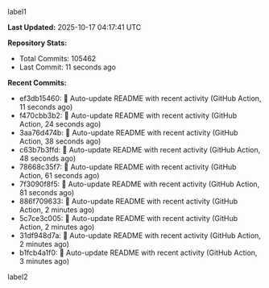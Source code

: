 
label1 
<!-- ACTIVITY_START -->
**Last Updated:** 2025-10-17 04:17:41 UTC

**Repository Stats:**
- Total Commits: 105462
- Last Commit: 11 seconds ago

**Recent Commits:**
- ef3db15460: 🤖 Auto-update README with recent activity (GitHub Action, 11 seconds ago)
- f470cbb3b2: 🤖 Auto-update README with recent activity (GitHub Action, 24 seconds ago)
- 3aa76d474b: 🤖 Auto-update README with recent activity (GitHub Action, 38 seconds ago)
- c63b7b3ffd: 🤖 Auto-update README with recent activity (GitHub Action, 48 seconds ago)
- 78668c35f7: 🤖 Auto-update README with recent activity (GitHub Action, 61 seconds ago)
- 7f3090f8f5: 🤖 Auto-update README with recent activity (GitHub Action, 81 seconds ago)
- 886f709633: 🤖 Auto-update README with recent activity (GitHub Action, 2 minutes ago)
- 5c7ce3c005: 🤖 Auto-update README with recent activity (GitHub Action, 2 minutes ago)
- 31df948d7a: 🤖 Auto-update README with recent activity (GitHub Action, 2 minutes ago)
- b1fcb4a1f0: 🤖 Auto-update README with recent activity (GitHub Action, 3 minutes ago)
<!-- ACTIVITY_END -->

label2
